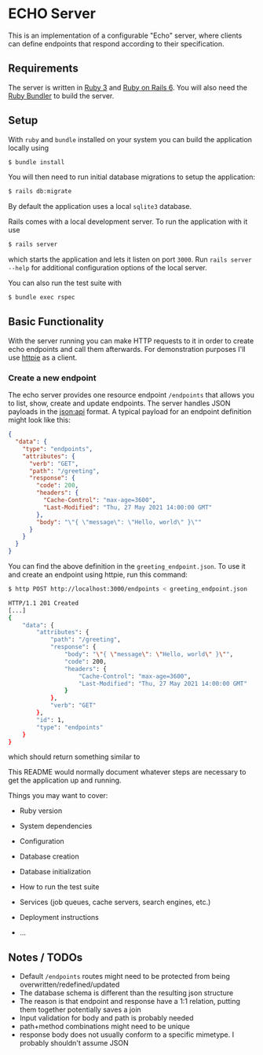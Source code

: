 # ECHO Server

This is an implementation of a configurable "Echo" server, where clients can define endpoints that respond according to their specification.

## Requirements

The server is written in [Ruby 3](https://github.com/ruby/ruby) and [Ruby on Rails 6](https://github.com/rails/rails). You will also need the [Ruby Bundler](https://bundler.io/) to build the server.

## Setup

With `ruby` and `bundle` installed on your system you can build the application locally using

```sh
$ bundle install
```

You will then need to run initial database migrations to setup the application:

```sh
$ rails db:migrate
```

By default the application uses a local `sqlite3` database.

Rails comes with a local development server. To run the application with it use

```sh
$ rails server
```

which starts the application and lets it listen on port `3000`. Run `rails server --help` for additional configuration options of the local server.

You can also run the test suite with

```sh
$ bundle exec rspec
```

## Basic Functionality

With the server running you can make HTTP requests to it in order to create echo endpoints and call them afterwards. For demonstration purposes I'll use [httpie](https://httpie.io/) as a client.

### Create a new endpoint

The echo server provides one resource endpoint `/endpoints` that allows you to list, show, create and update endpoints. The server handles JSON payloads in the [json:api](https://jsonapi.org/) format. A typical payload for an endpoint definition might look like this:

```json
{
  "data": {
    "type": "endpoints",
    "attributes": {
      "verb": "GET",
      "path": "/greeting",
      "response": {
        "code": 200,
        "headers": {
          "Cache-Control": "max-age=3600",
          "Last-Modified": "Thu, 27 May 2021 14:00:00 GMT"
        },
        "body": "\"{ \"message\": \"Hello, world\" }\""
      }
    }
  }
}
```

You can find the above definition in the `greeting_endpoint.json`. To use it and create an endpoint using httpie, run this command:

```sh
$ http POST http://localhost:3000/endpoints < greeting_endpoint.json

HTTP/1.1 201 Created
[...]
{
    "data": {
        "attributes": {
            "path": "/greeting",
            "response": {
                "body": "\"{ \"message\": \"Hello, world\" }\"",
                "code": 200,
                "headers": {
                    "Cache-Control": "max-age=3600",
                    "Last-Modified": "Thu, 27 May 2021 14:00:00 GMT"
                }
            },
            "verb": "GET"
        },
        "id": 1,
        "type": "endpoints"
    }
}
```

which should return something similar to

This README would normally document whatever steps are necessary to get the
application up and running.

Things you may want to cover:

- Ruby version

- System dependencies

- Configuration

- Database creation

- Database initialization

- How to run the test suite

- Services (job queues, cache servers, search engines, etc.)

- Deployment instructions

- ...

## Notes / TODOs

- Default `/endpoints` routes might need to be protected from being overwritten/redefined/updated
- The database schema is different than the resulting json structure
- The reason is that endpoint and response have a 1:1 relation, putting them together potentially saves a join
- Input validation for body and path is probably needed
- path+method combinations might need to be unique
- response body does not usually conform to a specific mimetype. I probably shouldn't assume JSON
